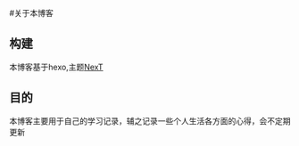 #关于本博客
## 构建
本博客基于hexo,主题[NexT](https://github.com/iissnan/hexo-theme-next)
## 目的
本博客主要用于自己的学习记录，辅之记录一些个人生活各方面的心得，会不定期更新